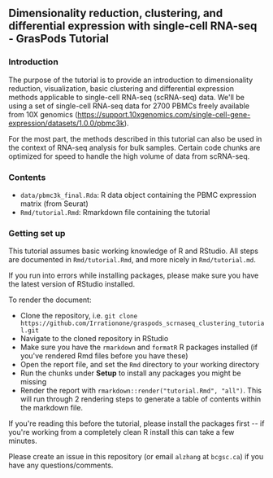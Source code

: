 ## Dimensionality reduction, clustering, and differential expression with single-cell RNA-seq - GrasPods Tutorial

### Introduction

The purpose of the tutorial is to provide an introduction to dimensionality reduction, visualization, basic clustering and differential expression methods applicable to single-cell RNA-seq (scRNA-seq) data. We'll be using a set of single-cell RNA-seq data for 2700 PBMCs freely available from 10X genomics (https://support.10xgenomics.com/single-cell-gene-expression/datasets/1.0.0/pbmc3k). 

For the most part, the methods described in this tutorial can also be used in the context of RNA-seq analysis for bulk samples. Certain code chunks are optimized for speed to handle the high volume of data from scRNA-seq. 

### Contents

* `data/pbmc3k_final.Rda`: R data object containing the PBMC expression matrix (from Seurat)
* `Rmd/tutorial.Rmd`: Rmarkdown file containing the tutorial

### Getting set up

This tutorial assumes basic working knowledge of R and RStudio. All steps are documented in `Rmd/tutorial.Rmd`, and more nicely in `Rmd/tutorial.md`. 

If you run into errors while installing packages, please make sure you have the latest version of RStudio installed.

To render the document:

* Clone the repository, i.e. `git clone https://github.com/Irrationone/graspods_scrnaseq_clustering_tutorial.git`
* Navigate to the cloned repository in RStudio
* Make sure you have the `rmarkdown` and `formatR` R packages installed (if you've rendered Rmd files before you have these)
* Open the report file, and set the `Rmd` directory to your working directory
* Run the chunks under **Setup** to install any packages you might be missing
* Render the report with `rmarkdown::render("tutorial.Rmd", "all")`. This will run through 2 rendering steps to generate a table of contents within the markdown file. 

If you're reading this before the tutorial, please install the packages first -- if you're working from a completely clean R install this can take a few minutes. 

Please create an issue in this repository (or email `alzhang` at `bcgsc.ca`) if you have any questions/comments. 


